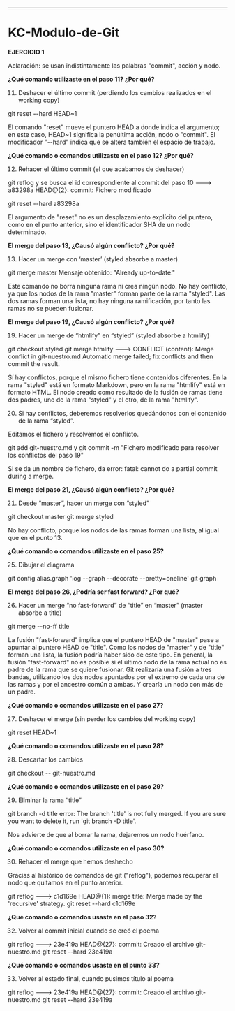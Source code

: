 
-------------------------------------------------------
# KC-Modulo-de-Git

**EJERCICIO 1**

Aclaración: se usan indistintamente las palabras "commit", acción y nodo.

**¿Qué comando utilizaste en el paso 11? ¿Por qué?**

11) Deshacer el último commit (perdiendo los cambios realizados en el working copy)

git reset --hard HEAD~1

El comando "reset" mueve el puntero HEAD a donde indica el argumento; en este caso, HEAD~1 significa la penúltima acción, nodo o "commit". El modificador "--hard" indica que se altera también el espacio de trabajo.

**¿Qué comando o comandos utilizaste en el paso 12? ¿Por qué?**

12) Rehacer el último commit (el que acabamos de deshacer)

git reflog y se busca el id correspondiente al commit del paso 10 ---> a83298a HEAD@{2}: commit: Fichero modificado

git reset --hard a83298a

El argumento de "reset" no es un desplazamiento explícito del puntero, como en el punto anterior, sino el identificador SHA de un nodo determinado.

**El merge del paso 13, ¿Causó algún conflicto? ¿Por qué?**

13) Hacer un merge con ‘master’ (styled absorbe a master)

git merge master
Mensaje obtenido: "Already up-to-date."

Este comando no borra ninguna rama ni crea ningún nodo. No hay conflicto, ya que los nodos de la rama "master" forman parte de la rama "styled". Las dos ramas forman una lista, no hay ninguna ramificación, por tanto las ramas no se pueden fusionar.

**El merge del paso 19, ¿Causó algún conflicto? ¿Por qué?**

19) Hacer un merge de “htmlify” en “styled” (styled absorbe a htmlify)

git checkout styled
git merge htmlify
---> CONFLICT (content): Merge conflict in git-nuestro.md
Automatic merge failed; fix conflicts and then commit the result.

Sí hay conflictos, porque el mismo fichero tiene contenidos diferentes. En la rama "styled" está en formato Markdown, pero en  la rama "htmlify" está en formato HTML. El nodo creado como resultado de la fusión de ramas tiene dos padres, uno de la rama "styled" y el otro, de la rama "htmlify".

20) Si hay conflictos, deberemos resolverlos quedándonos con el contenido de la rama “styled”.

Editamos el fichero y resolvemos el conflicto.

git add git-nuestro.md y git commit -m "Fichero modificado para resolver los conflictos del paso 19" 

Si se da un nombre de fichero, da error:
fatal: cannot do a partial commit during a merge.

**El merge del paso 21, ¿Causó algún conflicto? ¿Por qué?**

21) Desde “master”, hacer un merge con “styled”

git checkout master
git merge styled

No hay conflicto, porque los nodos de las ramas forman una lista, al igual que en el punto 13.

**¿Qué comando o comandos utilizaste en el paso 25?**

25) Dibujar el diagrama

git config alias.graph 'log --graph --decorate --pretty=oneline' 
git graph 

**El merge del paso 26, ¿Podría ser fast forward? ¿Por qué?**

26) Hacer un merge “no fast-forward” de “title” en “master” (master absorbe a title)

git merge --no-ff title

La fusión "fast-forward" implica que el puntero HEAD de "master" pase a apuntar al puntero HEAD de "title". Como los nodos de "master" y de "title" forman una lista, la fusión podría haber sido de este tipo.
En general, la fusión "fast-forward" no es posible si el último nodo de la rama actual no es padre de la rama que se quiere fusionar. Git realizaría una fusión a tres bandas, utilizando los dos nodos apuntados por el extremo de cada una de las ramas y por el ancestro común a ambas. Y crearía un nodo con más de un padre. 

**¿Qué comando o comandos utilizaste en el paso 27?**

27) Deshacer el merge (sin perder los cambios del working copy)

git reset HEAD~1

**¿Qué comando o comandos utilizaste en el paso 28?**

28) Descartar los cambios

git checkout -- git-nuestro.md

**¿Qué comando o comandos utilizaste en el paso 29?**

29) Eliminar la rama “title”

git branch -d title 
    error: The branch 'title' is not fully merged.
    If you are sure you want to delete it, run 'git branch -D title'.

Nos advierte de que al borrar la rama, dejaremos un nodo huérfano.

**¿Qué comando o comandos utilizaste en el paso 30?**

30) Rehacer el merge que hemos deshecho

Gracias al histórico de comandos de git ("reflog"), podemos recuperar el nodo que quitamos en el punto anterior.

git reflog ---> c1d169e HEAD@{1}: merge title: Merge made by the 'recursive' strategy.
git reset --hard c1d169e

**¿Qué comando o comandos usaste en el paso 32?**

32) Volver al commit inicial cuando se creó el poema

git reflog ---> 23e419a HEAD@{27}: commit: Creado el archivo git-nuestro.md
git reset --hard 23e419a 

**¿Qué comando o comandos usaste en el punto 33?**

33) Volver al estado final, cuando pusimos título al poema

git reflog ---> 23e419a HEAD@{27}: commit: Creado el archivo git-nuestro.md
git reset --hard 23e419a 

